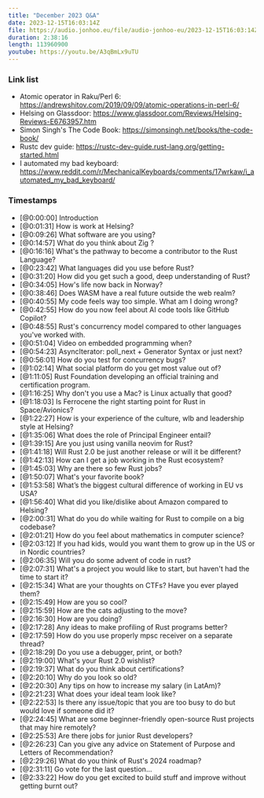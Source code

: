 ```yaml
---
title: "December 2023 Q&A"
date: 2023-12-15T16:03:14Z
file: https://audio.jonhoo.eu/file/audio-jonhoo-eu/2023-12-15T16:03:14Z.mp3
duration: 2:38:16
length: 113960900
youtube: https://youtu.be/A3qBmLx9uTU
---
```


### Link list

- Atomic operator in Raku/Perl 6: <https://andrewshitov.com/2019/09/09/atomic-operations-in-perl-6/>
- Helsing on Glassdoor: <https://www.glassdoor.com/Reviews/Helsing-Reviews-E6763957.htm>
- Simon Singh's The Code Book: <https://simonsingh.net/books/the-code-book/>
- Rustc dev guide: <https://rustc-dev-guide.rust-lang.org/getting-started.html>
- I automated my bad keyboard: <https://www.reddit.com/r/MechanicalKeyboards/comments/17wrkaw/i_automated_my_bad_keyboard/>

### Timestamps

- [@0:00:00] Introduction
- [@0:01:31] How is work at Helsing?
- [@0:09:26] What software are you using?
- [@0:14:57] What do you think about Zig ?
- [@0:16:16] What's the pathway to become a contributor to the Rust Language?
- [@0:23:42] What languages did you use before Rust?
- [@0:31:20] How did you get such a good, deep understanding of Rust?
- [@0:34:05] How's life now back in Norway?
- [@0:38:46] Does WASM have a real future outside the web realm?
- [@0:40:55] My code feels way too simple. What am I doing wrong? 
- [@0:42:55] How do you now feel about AI code tools like GitHub Copilot?
- [@0:48:55] Rust's concurrency model compared to other languages you've worked with.
- [@0:51:04] Video on embedded programming when? 
- [@0:54:23] AsyncIterator: poll_next + Generator Syntax or just next?
- [@0:56:01] How do you test for concurrency bugs?
- [@1:02:14] What social platform do you get most value out of?
- [@1:11:05] Rust Foundation developing an official training and certification program.
- [@1:16:25] Why don't you use a Mac? is Linux actually that good?
- [@1:18:03] Is Ferrocene the right starting point for Rust in Space/Avionics?
- [@1:22:27] How is your experience of the culture, wlb and leadership style at Helsing?
- [@1:35:06] What does the role of Principal Engineer entail?
- [@1:39:15] Are you just using vanilla neovim for Rust?
- [@1:41:18] Will Rust 2.0 be just another release or will it be different?
- [@1:42:13] How can I get a job working in the Rust ecosystem?
- [@1:45:03] Why are there so few Rust jobs?
- [@1:50:07] What's your favorite book?
- [@1:53:58] What’s the biggest cultural difference of working in EU vs USA?
- [@1:56:40] What did you like/dislike about Amazon compared to Helsing?
- [@2:00:31] What do you do while waiting for Rust to compile on a big codebase?
- [@2:01:21] How do you feel about mathematics in computer science?
- [@2:03:12] If you had kids, would you want them to grow up in the US or in Nordic countries?
- [@2:06:35] Will you do some advent of code in rust?
- [@2:07:31] What's a project you would like to start, but haven't had the time to start it?
- [@2:15:34] What are your thoughts on CTFs? Have you ever played them? 
- [@2:15:49] How are you so cool?
- [@2:15:59] How are the cats adjusting to the move?
- [@2:16:30] How are you doing?
- [@2:17:28] Any ideas to make profiling of Rust programs better?
- [@2:17:59] How do you use properly mpsc receiver on a separate thread?
- [@2:18:29] Do you use a debugger, print, or both?
- [@2:19:00] What's your Rust 2.0 wishlist? 
- [@2:19:37] What do you think about certifications?
- [@2:20:10] Why do you look so old?
- [@2:20:30] Any tips on how to increase my salary (in LatAm)?
- [@2:21:23] What does your ideal team look like?
- [@2:22:53] Is there any issue/topic that you are too busy to do but would love if someone did it?
- [@2:24:45] What are some beginner-friendly open-source Rust projects that may hire remotely?
- [@2:25:53] Are there jobs for junior Rust developers?
- [@2:26:23] Can you give any advice on Statement of Purpose and Letters of Recommendation?
- [@2:29:26] What do you think of Rust's 2024 roadmap?
- [@2:31:11] Go vote for the last question...
- [@2:33:22] How do you get excited to build stuff and improve without getting burnt out?
